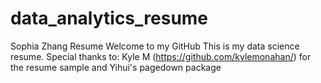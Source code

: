# data_analytics_resume
Sophia Zhang Resume
Welcome to my GitHub
This is my data science resume.
Special thanks to:
Kyle M (https://github.com/kylemonahan/) for the resume sample and Yihui's pagedown package
